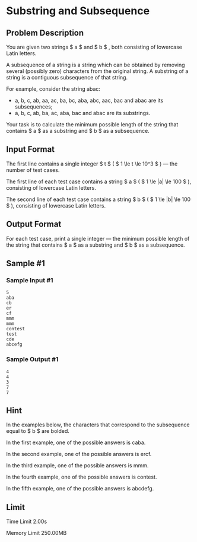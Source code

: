 # Substring and Subsequence

## Problem Description

You are given two strings $ a $ and $ b $ , both consisting of lowercase Latin letters.

A subsequence of a string is a string which can be obtained by removing several (possibly zero) characters from the original string. A substring of a string is a contiguous subsequence of that string.

For example, consider the string abac:

- a, b, c, ab, aa, ac, ba, bc, aba, abc, aac, bac and abac are its subsequences;
- a, b, c, ab, ba, ac, aba, bac and abac are its substrings.

Your task is to calculate the minimum possible length of the string that contains $ a $ as a substring and $ b $ as a subsequence.

## Input Format

The first line contains a single integer $ t $ ( $ 1 \le t \le 10^3 $ ) — the number of test cases.

The first line of each test case contains a string $ a $ ( $ 1 \le |a| \le 100 $ ), consisting of lowercase Latin letters.

The second line of each test case contains a string $ b $ ( $ 1 \le |b| \le 100 $ ), consisting of lowercase Latin letters.

## Output Format

For each test case, print a single integer — the minimum possible length of the string that contains $ a $ as a substring and $ b $ as a subsequence.

## Sample #1

### Sample Input #1

```
5
aba
cb
er
cf
mmm
mmm
contest
test
cde
abcefg
```

### Sample Output #1

```
4
4
3
7
7
```

## Hint

In the examples below, the characters that correspond to the subsequence equal to $ b $ are bolded.

In the first example, one of the possible answers is caba.

In the second example, one of the possible answers is ercf.

In the third example, one of the possible answers is mmm.

In the fourth example, one of the possible answers is contest.

In the fifth example, one of the possible answers is abcdefg.

## Limit



Time Limit
2.00s

Memory Limit
250.00MB